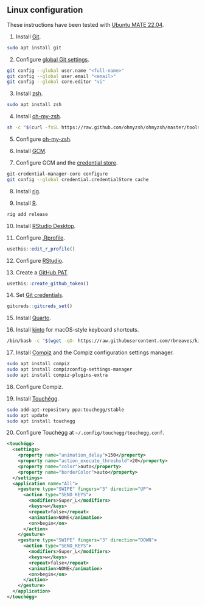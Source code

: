 ## Linux configuration

These instructions have been tested with [Ubuntu MATE 22.04](https://ubuntu-mate.org/blog/ubuntu-mate-jammy-jellyfish-release-notes).

1. Install [Git](https://git-scm.com/download/linux).

```bash
sudo apt install git
```

2. Configure [global Git settings](https://github.com/gvelasq/git-reference#setup).

```bash
git config --global user.name "<full-name>"
git config --global user.email "<email>"
git config --global core.editor "vi"
```

3. Install [zsh](https://zsh.sourceforge.io).

```bash
sudo apt install zsh
```

4. Install [oh-my-zsh](https://ohmyz.sh/#install).

```bash
sh -c "$(curl -fsSL https://raw.github.com/ohmyzsh/ohmyzsh/master/tools/install.sh)"
```

5. Configure [oh-my-zsh](https://github.com/gvelasq/dotfiles/tree/main/zsh).

6. Install [GCM](https://github.com/GitCredentialManager/git-credential-manager#linux).

7. Configure GCM and the [credential store](https://github.com/GitCredentialManager/git-credential-manager/blob/main/docs/credstores.md#gits-built-in-credential-cache).

```bash
git-credential-manager-core configure
git config --global credential.credentialStore cache
```

8. Install [rig](https://github.com/r-lib/rig#linux).

9. Install [R](https://www.r-project.org).

```bash
rig add release
```

10. Install [RStudio Desktop](https://posit.co/download/rstudio-desktop).

11. Configure [.Rprofile](https://github.com/gvelasq/dotfiles/blob/main/R/.Rprofile).

```r
usethis::edit_r_profile()
```

12. Configure [RStudio](https://github.com/gvelasq/dotfiles/tree/main/rstudio).

13. Create a [GitHub PAT](https://usethis.r-lib.org/reference/github-token.html).

```r
usethis::create_github_token()
```

14. Set [Git credentials](https://gitcreds.r-lib.org/reference/gitcreds_get.html).

```r
gitcreds::gitcreds_set()
```

15. Install [Quarto](https://quarto.org/docs/get-started).

16. Install [kinto](https://github.com/rbreaves/kinto) for macOS-style keyboard shortcuts.

```bash
/bin/bash -c "$(wget -qO- https://raw.githubusercontent.com/rbreaves/kinto/HEAD/install/linux.sh || curl -fsSL https://raw.githubusercontent.com/rbreaves/kinto/HEAD/install/linux.sh)"
```

17. Install [Compiz](https://launchpad.net/compiz) and the Compiz configuration settings manager.

```bash
sudo apt install compiz
sudo apt install compizconfig-settings-manager
sudo apt install compiz-plugins-extra
```

18. Configure Compiz.

19. Install [Touchégg](https://github.com/JoseExposito/touchegg?tab=readme-ov-file#ubuntu-debian-and-derivatives).

```bash
sudo add-apt-repository ppa:touchegg/stable
sudo apt update
sudo apt install touchegg
```

20. Configure Touchégg at `~/.config/touchegg/touchegg.conf`.

```xml
<touchégg>
  <settings>
    <property name="animation_delay">150</property>
    <property name="action_execute_threshold">20</property>
    <property name="color">auto</property>
    <property name="borderColor">auto</property>
  </settings>
  <application name="All">
    <gesture type="SWIPE" fingers="3" direction="UP">
      <action type="SEND_KEYS">
        <modifiers>Super_L</modifiers>
        <keys>w</keys>
        <repeat>false</repeat>
        <animation>NONE</animation>
        <on>begin</on>
      </action>
    </gesture>
    <gesture type="SWIPE" fingers="3" direction="DOWN">
      <action type="SEND_KEYS">
        <modifiers>Super_L</modifiers>
        <keys>w</keys>
        <repeat>false</repeat>
        <animation>NONE</animation>
        <on>begin</on>
      </action>
    </gesture>
  </application>
</touchégg>
```
